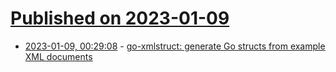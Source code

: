 # [Published on 2023-01-09](index.md)

* [2023-01-09, 00:29:08](https://lobste.rs/s/pbhdqq/go_xmlstruct_generate_go_structs_from) - [go-xmlstruct: generate Go structs from example XML documents](https://github.com/twpayne/go-xmlstruct)
